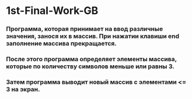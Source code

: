 # 1st-Final-Work-GB
### Программа, которая принимает на ввод различные значения, занося их в массив. При нажатии клавиши **end** заполнение массива прекращается.
### После этого программа определяет элементы массива, которые по количеству символов меньше или равны 3.
### Затем программа выводит новый массив с элементами <= 3 на экран.
